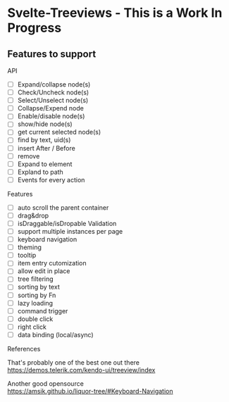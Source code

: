 # Svelte-Treeviews - This is a Work In Progress

## Features to support

API

- [ ] Expand/collapse node(s)
- [ ] Check/Uncheck node(s)
- [ ] Select/Unselect node(s)
- [ ] Collapse/Expend node
- [ ] Enable/disable node(s)
- [ ] show/hide node(s)
- [ ] get current selected node(s)
- [ ] find by text, uid(s)
- [ ] insert After / Before
- [ ] remove
- [ ] Expand to element
- [ ] Expland to path
- [ ] Events for every action

Features

- [ ] auto scroll the parent container
- [ ] drag&drop
- [ ] isDraggable/isDropable Validation
- [ ] support multiple instances per page
- [ ] keyboard navigation
- [ ] theming
- [ ] tooltip
- [ ] item entry cutomization
- [ ] allow edit in place
- [ ] tree filtering
- [ ] sorting by text
- [ ] sorting by Fn
- [ ] lazy loading
- [ ] command trigger
- [ ] double click
- [ ] right click
- [ ] data binding (local/async)

References

That's probably one of the best one out there  
https://demos.telerik.com/kendo-ui/treeview/index

Another good opensource  
https://amsik.github.io/liquor-tree/#Keyboard-Navigation
